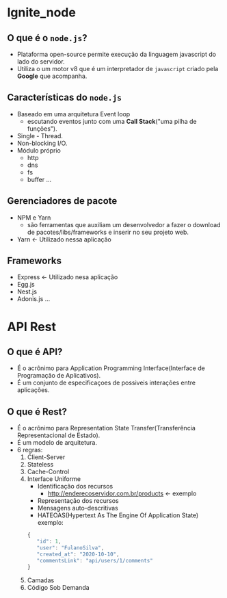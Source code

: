 # Ignite_node

## O que é o ``node.js``?
* Plataforma open-source permite execução da linguagem javascript do lado do servidor.
* Utiliza o um motor v8 que é um interpretador de ``javascript`` criado pela **Google** que acompanha.

## Características do ``node.js``
* Baseado em uma arquitetura Event loop
   * escutando eventos junto com uma **Call Stack**("uma pilha de funções").
* Single - Thread.
* Non-blocking I/O.
* Módulo próprio
   * http
   * dns
   * fs
   * buffer
   ...

## Gerenciadores de pacote
* NPM e Yarn
   * são ferramentas que auxiliam um desenvolvedor a fazer o download de pacotes/libs/frameworks e inserir no seu projeto web.
* Yarn <- Utilizado nessa aplicação

## Frameworks
   * Express <- Utilizado nesa aplicação
   * Egg.js
   * Nest.js
   * Adonis.js
   ...

# API Rest

## O que é API?
   * É o acrônimo para Application Programming Interface(Interface de Programação de Aplicativos).
   * É um conjunto de especificaçoes de possiveis interações entre aplicações.
## O que é Rest?
   * É o acrônimo para Representation State Transfer(Transferência Representacional de Estado).
   * É um modelo de arquitetura.
   * 6 regras:
      1. Client-Server
      2. Stateless
      3. Cache-Control
      4. Interface Uniforme
         * Identificação dos recursos
            * http://enderecoservidor.com.br/products <- exemplo
         * Representação dos recursos
         * Mensagens auto-descritivas
         * HATEOAS(Hypertext As The Engine Of Application State) exemplo:
         ```js
         {
            "id": 1,
            "user": "FulanoSilva",
            "created_at": "2020-10-10",
            "commentsLink": "api/users/1/comments"
         }
         ```
      5. Camadas
      6. Código Sob Demanda
